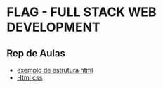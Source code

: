# FLAG - FULL STACK WEB DEVELOPMENT
## Rep de Aulas

- [exemplo de estrutura html](/ex_de_estrutura_html/)
- [Html css](/html/)

